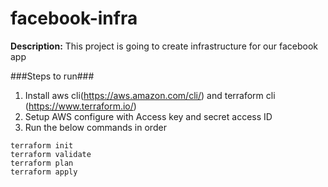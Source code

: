 # facebook-infra

**Description:** This project is going to create infrastructure for our facebook app

###Steps to run###
1. Install aws cli(https://aws.amazon.com/cli/) and terraform cli (https://www.terraform.io/)
2. Setup AWS configure with Access key and secret access ID
3. Run the below commands in order
```
terraform init
terraform validate 
terraform plan
terraform apply
```
